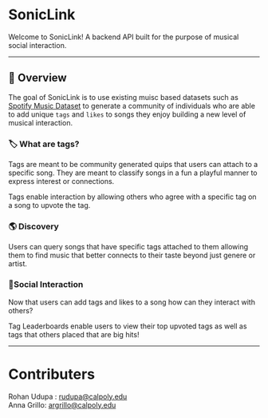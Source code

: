 # SonicLink

Welcome to SonicLink! A backend API built for the purpose of musical social interaction.

---

## 📌 Overview

The goal of SonicLink is to use existing muisc based datasets such as [Spotify Music Dataset](https://www.kaggle.com/datasets/solomonameh/spotify-music-dataset) to generate a community of individuals who are able to add unique `tags` and  `likes` to songs they enjoy building a new level of musical interaction.

### 🏷️ What are tags?
 Tags are meant to be community generated quips that users can attach to a specific song. They are meant to classify songs in a fun a playful manner to express interest or connections. 

 Tags enable interaction by allowing others who agree with a specific tag on a song to upvote the tag.

### 🌎 Discovery

Users can query songs that have specific tags attached to them allowing them to find music that better connects to their taste beyond just genere or artist.


### 👥Social Interaction
Now that users can add tags and likes to a song how can they interact with others? 

Tag Leaderboards enable users to view their top upvoted tags as well as tags that others placed that are big hits!

---

# Contributers

Rohan Udupa : rudupa@calpoly.edu
<br/> Anna Grillo: argrillo@calpoly.edu




